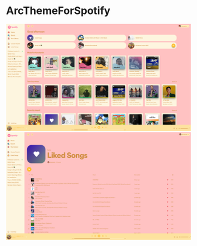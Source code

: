# ArcThemeForSpotify

![Spotify Screenshot 1](screenshots/1.png)
![Spotify Screenshot 2](screenshots/2.png)
